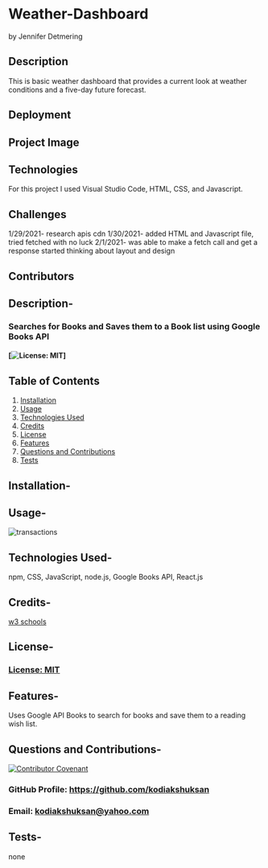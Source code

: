 # Weather-Dashboard
by Jennifer Detmering

## Description
This is basic weather dashboard that provides a current look at weather conditions and a five-day future forecast. 

## Deployment


## Project Image


## Technologies 
For this project I used Visual Studio Code, HTML, CSS, and Javascript.


## Challenges
1/29/2021- research apis cdn
1/30/2021- added HTML and Javascript file, tried fetched with no luck
2/1/2021- was able to make a fetch call and get a response started
thinking about layout and design

## Contributors 




## Description-

### Searches for Books and Saves them to a Book list using Google Books API

#### [![License: MIT](https://img.shields.io/badge/License-MIT-yellow.svg)]

## Table of Contents

1. [Installation](#installation)
2. [Usage](#usage)
3. [Technologies Used](#technologies_used)
4. [Credits](#credits)
5. [License](#license)
6. [Features](#features)
7. [Questions and Contributions](#questions_and_contributions)
8. [Tests](#tests)

## Installation-

## Usage-

![transactions](pic1.png)

## Technologies Used-

npm, CSS, JavaScript, node.js, Google Books API, React.js

## Credits-

[w3 schools](https://w3schools.com)

## License-

### [License: MIT](https://opensource.org/licenses/MIT)

## Features-

Uses Google API Books to search for books and save them to a reading wish list.

## Questions and Contributions-

[![Contributor Covenant](https://img.shields.io/badge/Contributor%20Covenant-2.0-4baaaa.svg)](code_of_conduct.md)

### GitHub Profile: https://github.com/kodiakshuksan

### Email: kodiakshuksan@yahoo.com

## Tests-

none
